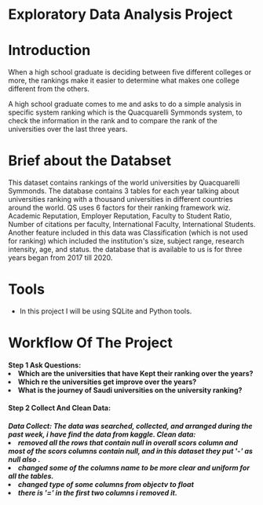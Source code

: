 # <h1>Exploratory Data Analysis Project 


# Introduction
When a high school graduate is deciding between five different colleges or more,  the rankings make it easier to determine what makes one college different from the others.

A high school graduate comes to me and asks to do a simple analysis in specific system ranking which is the Quacquarelli Symmonds system, to check the information in the rank and to compare the rank of the universities over the last three years. 

# Brief about the Databset

This dataset contains rankings of the world universities by Quacquarelli Symmonds. The database contains 3 tables for each year talking about universities ranking with a thousand universities in different countries around the world. QS uses 6 factors for their ranking framework wiz. Academic Reputation, Employer Reputation, Faculty to Student Ratio, Number of citations per faculty, International Faculty, International Students. Another feature included in this data was Classification (which is not used for ranking) which included the institution's size, subject range, research intensity, age, and status. the database that is available to us is for three years began from 2017 till 2020.


# Tools
<ul>
<li>In this project I will be using SQLite and Python tools.
</ul>


# Workflow Of The Project
</ul>
<h4>Step 1 Ask Questions:
</ul>

<li> Which are the universities that have Kept their ranking over the years?</li>
<li> Which re the universities get improve over the years?</li>
<li> What is the journey of Saudi universities on the university ranking?</li>
	
</ul>
<h4>Step 2 Collect And Clean Data:
</ul>

<h5>Data Collect:
The data was searched, collected, and arranged during the past week, i have find the data from kaggle.
</ul>
Clean data:
<li>removed all the rows that contain null in overall scors column and most of the scors columns contain null, and in this dataset they put '-' as null also .
<li>changed some of the columns name to be more clear and uniform for all the tables. 
<li>changed type of some columns from objectv to float
<li> there is '=' in the first two columns i removed it. 
</ul>